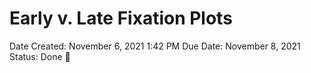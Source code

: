 # Early v. Late Fixation Plots

Date Created: November 6, 2021 1:42 PM
Due Date: November 8, 2021
Status: Done 🙌